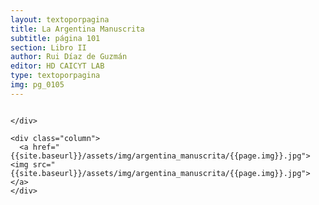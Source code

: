 ```yaml
---
layout: textoporpagina
title: La Argentina Manuscrita
subtitle: página 101
section: Libro II
author: Rui Díaz de Guzmán
editor: HD CAICYT LAB
type: textoporpagina
img: pg_0105
---
```


<div class="row">
    <div class="column">


    </div>

    <div class="column">
      <a href="{{site.baseurl}}/assets/img/argentina_manuscrita/{{page.img}}.jpg"><img src="{{site.baseurl}}/assets/img/argentina_manuscrita/{{page.img}}.jpg"></a>
    </div>
</div>